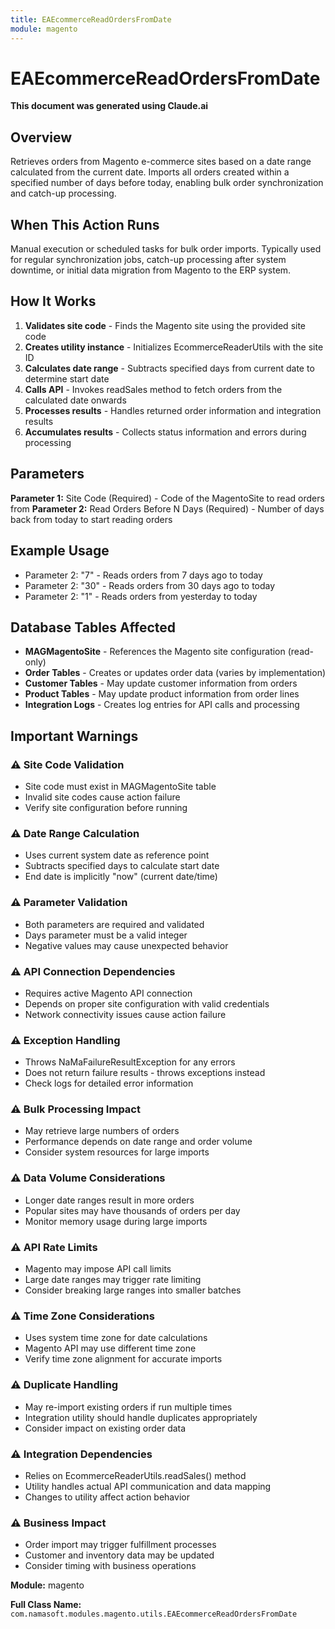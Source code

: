 ```yaml
---
title: EAEcommerceReadOrdersFromDate
module: magento
---
```



<div class='entity-flows'>

# EAEcommerceReadOrdersFromDate

**This document was generated using Claude.ai**

## Overview

Retrieves orders from Magento e-commerce sites based on a date range calculated from the current date. Imports all orders created within a specified number of days before today, enabling bulk order synchronization and catch-up processing.

## When This Action Runs

Manual execution or scheduled tasks for bulk order imports. Typically used for regular synchronization jobs, catch-up processing after system downtime, or initial data migration from Magento to the ERP system.

## How It Works

1. **Validates site code** - Finds the Magento site using the provided site code
2. **Creates utility instance** - Initializes EcommerceReaderUtils with the site ID
3. **Calculates date range** - Subtracts specified days from current date to determine start date
4. **Calls API** - Invokes readSales method to fetch orders from the calculated date onwards
5. **Processes results** - Handles returned order information and integration results
6. **Accumulates results** - Collects status information and errors during processing

## Parameters

**Parameter 1:** Site Code (Required) - Code of the MagentoSite to read orders from
**Parameter 2:** Read Orders Before N Days (Required) - Number of days back from today to start reading orders

## Example Usage

- Parameter 2: "7" - Reads orders from 7 days ago to today
- Parameter 2: "30" - Reads orders from 30 days ago to today
- Parameter 2: "1" - Reads orders from yesterday to today

## Database Tables Affected

- **MAGMagentoSite** - References the Magento site configuration (read-only)
- **Order Tables** - Creates or updates order data (varies by implementation)
- **Customer Tables** - May update customer information from orders
- **Product Tables** - May update product information from order lines
- **Integration Logs** - Creates log entries for API calls and processing

## Important Warnings

### ⚠️ Site Code Validation
- Site code must exist in MAGMagentoSite table
- Invalid site codes cause action failure
- Verify site configuration before running

### ⚠️ Date Range Calculation
- Uses current system date as reference point
- Subtracts specified days to calculate start date
- End date is implicitly "now" (current date/time)

### ⚠️ Parameter Validation
- Both parameters are required and validated
- Days parameter must be a valid integer
- Negative values may cause unexpected behavior

### ⚠️ API Connection Dependencies
- Requires active Magento API connection
- Depends on proper site configuration with valid credentials
- Network connectivity issues cause action failure

### ⚠️ Exception Handling
- Throws NaMaFailureResultException for any errors
- Does not return failure results - throws exceptions instead
- Check logs for detailed error information

### ⚠️ Bulk Processing Impact
- May retrieve large numbers of orders
- Performance depends on date range and order volume
- Consider system resources for large imports

### ⚠️ Data Volume Considerations
- Longer date ranges result in more orders
- Popular sites may have thousands of orders per day
- Monitor memory usage during large imports

### ⚠️ API Rate Limits
- Magento may impose API call limits
- Large date ranges may trigger rate limiting
- Consider breaking large ranges into smaller batches

### ⚠️ Time Zone Considerations
- Uses system time zone for date calculations
- Magento API may use different time zone
- Verify time zone alignment for accurate imports

### ⚠️ Duplicate Handling
- May re-import existing orders if run multiple times
- Integration utility should handle duplicates appropriately
- Consider impact on existing order data

### ⚠️ Integration Dependencies
- Relies on EcommerceReaderUtils.readSales() method
- Utility handles actual API communication and data mapping
- Changes to utility affect action behavior

### ⚠️ Business Impact
- Order import may trigger fulfillment processes
- Customer and inventory data may be updated
- Consider timing with business operations

**Module:** magento

**Full Class Name:** `com.namasoft.modules.magento.utils.EAEcommerceReadOrdersFromDate`


</div>

